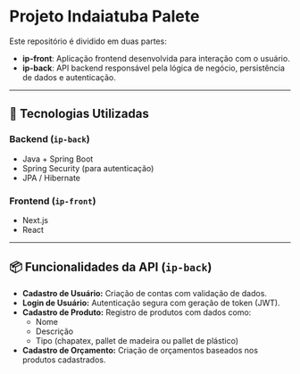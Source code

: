 # Projeto Indaiatuba Palete

Este repositório é dividido em duas partes:

- **ip-front**: Aplicação frontend desenvolvida para interação com o usuário.
- **ip-back**: API backend responsável pela lógica de negócio, persistência de dados e autenticação.

---

## 🔧 Tecnologias Utilizadas

### Backend (`ip-back`)
- Java + Spring Boot
- Spring Security (para autenticação)
- JPA / Hibernate

### Frontend (`ip-front`)
- Next.js
- React

---

## 📦 Funcionalidades da API (`ip-back`)

- **Cadastro de Usuário:** Criação de contas com validação de dados.
- **Login de Usuário:** Autenticação segura com geração de token (JWT).
- **Cadastro de Produto:** Registro de produtos com dados como:
  - Nome
  - Descrição
  - Tipo (chapatex, pallet de madeira ou pallet de plástico)
- **Cadastro de Orçamento:** Criação de orçamentos baseados nos produtos cadastrados.
